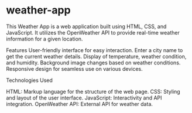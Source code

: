 # weather-app

This Weather App is a web application built using HTML, CSS, and JavaScript. It utilizes the OpenWeather API to provide real-time weather information for a given location.

Features
User-friendly interface for easy interaction.
Enter a city name to get the current weather details.
Display of temperature, weather condition, and humidity.
Background image changes based on weather conditions.
Responsive design for seamless use on various devices.


Technologies Used 

HTML: Markup language for the structure of the web page.
CSS: Styling and layout of the user interface.
JavaScript: Interactivity and API integration.
OpenWeather API: External API for weather data.
